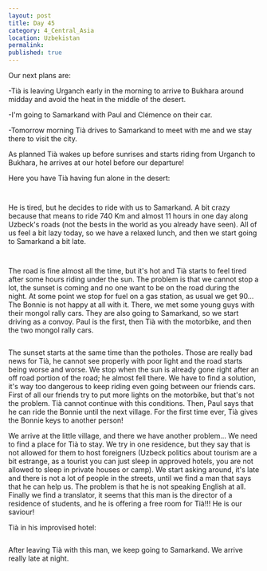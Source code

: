 ```yaml
---
layout: post
title: Day 45
category: 4_Central_Asia
location: Uzbekistan
permalink: 
published: true
---
```



Our next plans are:

-Tià is leaving Urganch early in the morning to arrive to Bukhara around midday and avoid the heat in the middle of the desert.

-I'm going to Samarkand with Paul and Clémence on their car.

-Tomorrow morning Tià drives to Samarkand to meet with me and we stay there to visit the city.

As planned Tià wakes up before sunrises and starts riding from Urganch to Bukhara, he arrives at our hotel before our departure!

Here you have Tià having fun alone in the desert:

<p><a
href="https://lh3.googleusercontent.com/grw-foAXIYpEZmAw5BS6t6FZafACKMQU_IiJMURPCjy2ivabx1VRGNTfhB053Di5EDIbKKKxKTsuyplc_4aXoiOKBuyvf2dbrtWjHU8cq47PoGq_2iXZykCNaJu3Y8L4Xz5fkSbEcyapgVJmTtNTWXNeZ4ZSSJT9U_1xZpE1vJHojgCN8OhijayJKjbGRLaYIwkhsLLVcmrGM7HtfxiA8qOmSJR-2gALnJCAuBcsXe9Lx4sWg-3E9WYvPudwt1obM6UBYX5pUmb56nGGjPdg3Fhckk-ebJ-wLTBPT3SvgjPr53wjKWuJz7pgJh0CA0uLXolCiXLWW91xE2epv6gvIOVqf97gJP3XAn_GxqadlaAb16eJKaCC-9Kf2ij0TzXIAjefugbQLaVNre7oFISLRQC-TEfTyzKBRXHjpR0_blSK954R12q8P2vGqcpTTkdX3OH-paFaHJZoAsl_IQqBRbc_U5d2f6g_tXTS_L5tx6U8JLlcuMwD4PBPUq1SbNl2POG2Pxlygg5LGdHFCbgjCzK1_gFGSbULW8_kwsM8CuXKSryEBzUxWhKBrnFGONZXzpj3EE5LQJWMoF5Yjz4YGa_0CAEP3lmLH1_nPsPCt7gvzPdxxM63i_kCAQ-OSW0klIEr75sVjfSS4YYIuAznMX3u2735jp5dfg=w1052-h789-no"><img 
src="https://lh3.googleusercontent.com/grw-foAXIYpEZmAw5BS6t6FZafACKMQU_IiJMURPCjy2ivabx1VRGNTfhB053Di5EDIbKKKxKTsuyplc_4aXoiOKBuyvf2dbrtWjHU8cq47PoGq_2iXZykCNaJu3Y8L4Xz5fkSbEcyapgVJmTtNTWXNeZ4ZSSJT9U_1xZpE1vJHojgCN8OhijayJKjbGRLaYIwkhsLLVcmrGM7HtfxiA8qOmSJR-2gALnJCAuBcsXe9Lx4sWg-3E9WYvPudwt1obM6UBYX5pUmb56nGGjPdg3Fhckk-ebJ-wLTBPT3SvgjPr53wjKWuJz7pgJh0CA0uLXolCiXLWW91xE2epv6gvIOVqf97gJP3XAn_GxqadlaAb16eJKaCC-9Kf2ij0TzXIAjefugbQLaVNre7oFISLRQC-TEfTyzKBRXHjpR0_blSK954R12q8P2vGqcpTTkdX3OH-paFaHJZoAsl_IQqBRbc_U5d2f6g_tXTS_L5tx6U8JLlcuMwD4PBPUq1SbNl2POG2Pxlygg5LGdHFCbgjCzK1_gFGSbULW8_kwsM8CuXKSryEBzUxWhKBrnFGONZXzpj3EE5LQJWMoF5Yjz4YGa_0CAEP3lmLH1_nPsPCt7gvzPdxxM63i_kCAQ-OSW0klIEr75sVjfSS4YYIuAznMX3u2735jp5dfg=w1052-h789-no" alt=""></a></p>

<p><a
href="https://lh3.googleusercontent.com/RIWa5b8Zv1DW3eOByYRyZhOvLSifo42JDqrz5zmIb_4C9fpq0xYlLV00EQ725K3csnaAn_DN-vjn_XFi3S1vSZtBQPoqKv5DEbGWOWXn8kyTtUdXQ-un-jWL1t--yBpNxi_H6cCTGZYpas0lK_QCz23JJkIS0Kgg8taFDlSE5hR2fWOKKpPDE02zkzUE8_RrJe3qWFaFNp1TfD22HaqNOkAIrKBJzgGl1CShskAsrn0UisA2KO6QN1eNrBpqR1Ge2-6YgfKAXtxSlOM2x5kwgB7t3qE_CQhJJ3P3JQV4R9yY3wLFPX4UCEiouWzlSYGQeLltxCim4PyWZDTGDZGyT4I2zx4dykFZzQYA_T4hZtEogqzdYueqSE0jmmIdfOTPUKInqNsHDUy_1YqabeJJJM_Gtf46DeNYdHpRqilutDdl98RaUZ101-br8h2lYLXpvcR4C2RUZa42vuVp1j2ZAavuePC4lxoNNdw9MGQNrK_TI5suFj-eFGB6UUfWPdMQluRdN6eqpW1scLHWNQ3C4tuTOS0qJk3lqhxhc8qm3Sj7RXpWp7Mwmh57GccYybZ5fhaTOE548Cwxum8ud-WSAEy0oWEfLbbkezeflJb06O1FjwSytfoNWA3cwIeaXEkIMpy4p_TyHh_8YLlnn5_EJymj6Br6gmuyQw=w840-h630-no"><img 
src="https://lh3.googleusercontent.com/RIWa5b8Zv1DW3eOByYRyZhOvLSifo42JDqrz5zmIb_4C9fpq0xYlLV00EQ725K3csnaAn_DN-vjn_XFi3S1vSZtBQPoqKv5DEbGWOWXn8kyTtUdXQ-un-jWL1t--yBpNxi_H6cCTGZYpas0lK_QCz23JJkIS0Kgg8taFDlSE5hR2fWOKKpPDE02zkzUE8_RrJe3qWFaFNp1TfD22HaqNOkAIrKBJzgGl1CShskAsrn0UisA2KO6QN1eNrBpqR1Ge2-6YgfKAXtxSlOM2x5kwgB7t3qE_CQhJJ3P3JQV4R9yY3wLFPX4UCEiouWzlSYGQeLltxCim4PyWZDTGDZGyT4I2zx4dykFZzQYA_T4hZtEogqzdYueqSE0jmmIdfOTPUKInqNsHDUy_1YqabeJJJM_Gtf46DeNYdHpRqilutDdl98RaUZ101-br8h2lYLXpvcR4C2RUZa42vuVp1j2ZAavuePC4lxoNNdw9MGQNrK_TI5suFj-eFGB6UUfWPdMQluRdN6eqpW1scLHWNQ3C4tuTOS0qJk3lqhxhc8qm3Sj7RXpWp7Mwmh57GccYybZ5fhaTOE548Cwxum8ud-WSAEy0oWEfLbbkezeflJb06O1FjwSytfoNWA3cwIeaXEkIMpy4p_TyHh_8YLlnn5_EJymj6Br6gmuyQw=w840-h630-no" alt=""></a></p>

He is tired, but he decides to ride with us to Samarkand. A bit crazy because that means to ride 740 Km and almost 11 hours in one day along Uzbeck's roads (not the bests in the world as you already have seen). All of us feel a bit lazy today, so we have a relaxed lunch, and then we start going to Samarkand a bit late.

<p><a
href="https://lh3.googleusercontent.com/WnocedwGIGW_8YmjnmstZbUSqhlSV2LKCtH1nfWaCKfwqKC1awAJOzmxws-zPKLGxAz9TkBryN0kfiPHxH7E3HyGkkW1wYr_9gT5A2CWot9TH7dKuXEwpTny1l6lODFbrz8Upg0zbfgSi0jeeBlrfdbdGV1lghXmxo8sYt7DuTqmzr_keJwAsJPOSKF4O9w34XC02PsIJA2YvPS2BAeXdLmOiN63qEjXSSctlOmcnxAUpYkdQBOTPwm0tZhXTK0booRfb1RYdyk3U286MfDtU2nNcdW2ETZFlHDB4ZAjaDv1is8bJqY_tpynjuBIv1PnbPemuqyPsYMa3iy244WkE-VmnEFtYvLd8s_Rl_2qDG1cp1c-IwM0Rse0DigWLx8VNy9hsSkm1m5xcBlW5393r-pfcpTMP4gpOVpRsV8PdDM5amL33W-ywI6t-PhczDhHsT4yiQKMVAnUn1P5gRCSQsk2rrqTTETAD3Zor7rFQKekPQNG3C9-JjQzPesrxN8pq0LuSSfF6w8jzXaKKeWz4VgALsqdCXZL2zwzE-YC-3JdUN0Gb7OJZ3vBoRXzbzHongdxsdduetFYgjtp9XNeEN3UzFY3Q-ZKpaJK2v9YLCnaQdE8AsP6v40n6TVWzg_LF-E5Q4mkJMDLz2PWt3EAPwI2h9FMZl65cA=w840-h630-no"><img 
src="https://lh3.googleusercontent.com/WnocedwGIGW_8YmjnmstZbUSqhlSV2LKCtH1nfWaCKfwqKC1awAJOzmxws-zPKLGxAz9TkBryN0kfiPHxH7E3HyGkkW1wYr_9gT5A2CWot9TH7dKuXEwpTny1l6lODFbrz8Upg0zbfgSi0jeeBlrfdbdGV1lghXmxo8sYt7DuTqmzr_keJwAsJPOSKF4O9w34XC02PsIJA2YvPS2BAeXdLmOiN63qEjXSSctlOmcnxAUpYkdQBOTPwm0tZhXTK0booRfb1RYdyk3U286MfDtU2nNcdW2ETZFlHDB4ZAjaDv1is8bJqY_tpynjuBIv1PnbPemuqyPsYMa3iy244WkE-VmnEFtYvLd8s_Rl_2qDG1cp1c-IwM0Rse0DigWLx8VNy9hsSkm1m5xcBlW5393r-pfcpTMP4gpOVpRsV8PdDM5amL33W-ywI6t-PhczDhHsT4yiQKMVAnUn1P5gRCSQsk2rrqTTETAD3Zor7rFQKekPQNG3C9-JjQzPesrxN8pq0LuSSfF6w8jzXaKKeWz4VgALsqdCXZL2zwzE-YC-3JdUN0Gb7OJZ3vBoRXzbzHongdxsdduetFYgjtp9XNeEN3UzFY3Q-ZKpaJK2v9YLCnaQdE8AsP6v40n6TVWzg_LF-E5Q4mkJMDLz2PWt3EAPwI2h9FMZl65cA=w840-h630-no" alt=""></a></p>

<p><a
href="https://lh3.googleusercontent.com/kA2e88Fcu3PHItqnkxGpOUuGm4SopmQtMqYFXdOZGtcPei6Z1aDrec4uXZlS6xJxB_n_llfzOeiRKhccqO0c6LYgnpMCCETYep_5OAAMDyDNuLOVuHC267klm0dJAK3lsNjNhs-YL1WvBAsIgpJPtD_F-zBug1FsMMRO5V7klenM9VC0xraI5meYEZUZBgjhTB4-THyJAyfB3PKMnUP0x0lYXxUuDINkB-wvz8KIoadupAj1r3W75jYmc_pqCnYCxLoLI5uZb5jno-D2nRip2oSM5Y6V2xIC5_HWsbHv-SpTkCVgfmtl6hickhUNujl300ExDqMIDxz86hakBOIKSnMqxtVpI9pbqnps_hMWoPHNnqNY61L3DtMAlP20RPORQyKExpBW_Ew3Ejaz5Y3ArtelItJ_XVs4RNfr73BeMqs6nn0cI4FqfAkHpdlzB7fv3Z44sP0HMt6pwtBzBZliOHfF3hwasEfIyWwpaLhHepHZwZXaWF7tvzeiy7MT5rfl5311xd5ihJpK-fpCLOM4sDJyGGaW-Ar0SjyDgsXOQF_sdV45pw5pA_zocHX8_82MVDH3S7I8_k6JRTFkbx980Prx2HnonB8QvmeeEJvoD08723qgr4ELP74FxZ5_IR_QdpU5ofbTRAaB9lKpKjf-tXVDJhgHHzuaog=w840-h630-no"><img 
src="https://lh3.googleusercontent.com/kA2e88Fcu3PHItqnkxGpOUuGm4SopmQtMqYFXdOZGtcPei6Z1aDrec4uXZlS6xJxB_n_llfzOeiRKhccqO0c6LYgnpMCCETYep_5OAAMDyDNuLOVuHC267klm0dJAK3lsNjNhs-YL1WvBAsIgpJPtD_F-zBug1FsMMRO5V7klenM9VC0xraI5meYEZUZBgjhTB4-THyJAyfB3PKMnUP0x0lYXxUuDINkB-wvz8KIoadupAj1r3W75jYmc_pqCnYCxLoLI5uZb5jno-D2nRip2oSM5Y6V2xIC5_HWsbHv-SpTkCVgfmtl6hickhUNujl300ExDqMIDxz86hakBOIKSnMqxtVpI9pbqnps_hMWoPHNnqNY61L3DtMAlP20RPORQyKExpBW_Ew3Ejaz5Y3ArtelItJ_XVs4RNfr73BeMqs6nn0cI4FqfAkHpdlzB7fv3Z44sP0HMt6pwtBzBZliOHfF3hwasEfIyWwpaLhHepHZwZXaWF7tvzeiy7MT5rfl5311xd5ihJpK-fpCLOM4sDJyGGaW-Ar0SjyDgsXOQF_sdV45pw5pA_zocHX8_82MVDH3S7I8_k6JRTFkbx980Prx2HnonB8QvmeeEJvoD08723qgr4ELP74FxZ5_IR_QdpU5ofbTRAaB9lKpKjf-tXVDJhgHHzuaog=w840-h630-no" alt=""></a></p>

The road is fine almost all the time, but it's hot and Tià starts to feel tired after some hours riding under the sun. The problem is that we cannot stop a lot, the sunset is coming and no one want to be on the road during the night. At some point we stop for fuel on a gas station, as usual we get 90... The Bonnie is not happy at all with it. There, we met some young guys with their mongol rally cars. They are also going to Samarkand, so we start driving as a convoy. Paul is the first, then Tià with the motorbike, and then the two mongol rally cars.

<p><a
href="https://lh3.googleusercontent.com/bpto5T3QfLjQIY2ocj3X1mYqftTR57YIhlNtFljUMG-PEf-mXe_n5vBIenZBb-X_SYpZkDrxhncIJO-pxkNXPUTpsSVtVIhdWJlmWWM722SjibkIlmPFzcQH3lBgzz8M2sphAZ5GO2V7JJRRb9gd2ttekvs8KLS2vib9iv18Oh_x9iBPuF4PTlphy_WE6b7a-V1wlQYTBPnUn1nSvvuykVAUxQWwptsh40pwg60FOSFwSN6V2SntN5lL8a5EqiG8_cKImPIPH1OptDY2Ap3ezvTCbqXvjaSO6Vk2jf-fThviv3MFzgnPNqADMgqxdhKMmo7pke71dFX2v6BuzdVfuWOM7Tui6s4Xqp7xgoO5otrC34jIVf1OqyGEsw7NTMs--5SfFykV94d0NshmFwFMVfYf36VUIydAebAPMsC3trjV1-ci_KFClMiOjBhtvVqGoeUxwZ-spKvWbn_6I69xn2y9ojbE5rXR__sGzsLGpQzylz6Gt_lEr7y9P7N68RO7mVL3qe7_-Pbghd0xrvd-ZVmRxznX8F9LO7EdnPaxdimIw1RV0tOOwMn35HhanfXM11zz8pZ2PyaYqo4ItcgXlZ3INLqTpHASzK_9jH_25hTL6Kj3LZyxUCx5G3LVMXQ2L-AIuaZSI_qKlt4qNIKZanD-OHcm2sBIPA=w1052-h789-no"><img 
src="https://lh3.googleusercontent.com/bpto5T3QfLjQIY2ocj3X1mYqftTR57YIhlNtFljUMG-PEf-mXe_n5vBIenZBb-X_SYpZkDrxhncIJO-pxkNXPUTpsSVtVIhdWJlmWWM722SjibkIlmPFzcQH3lBgzz8M2sphAZ5GO2V7JJRRb9gd2ttekvs8KLS2vib9iv18Oh_x9iBPuF4PTlphy_WE6b7a-V1wlQYTBPnUn1nSvvuykVAUxQWwptsh40pwg60FOSFwSN6V2SntN5lL8a5EqiG8_cKImPIPH1OptDY2Ap3ezvTCbqXvjaSO6Vk2jf-fThviv3MFzgnPNqADMgqxdhKMmo7pke71dFX2v6BuzdVfuWOM7Tui6s4Xqp7xgoO5otrC34jIVf1OqyGEsw7NTMs--5SfFykV94d0NshmFwFMVfYf36VUIydAebAPMsC3trjV1-ci_KFClMiOjBhtvVqGoeUxwZ-spKvWbn_6I69xn2y9ojbE5rXR__sGzsLGpQzylz6Gt_lEr7y9P7N68RO7mVL3qe7_-Pbghd0xrvd-ZVmRxznX8F9LO7EdnPaxdimIw1RV0tOOwMn35HhanfXM11zz8pZ2PyaYqo4ItcgXlZ3INLqTpHASzK_9jH_25hTL6Kj3LZyxUCx5G3LVMXQ2L-AIuaZSI_qKlt4qNIKZanD-OHcm2sBIPA=w1052-h789-no" alt=""></a></p>

The sunset starts at the same time than the potholes. Those are really bad news for Tià, he cannot see properly with poor light and the road starts being worse and worse. We stop when the sun is already gone right after an off road portion of the road; he almost fell there. We have to find a solution, it's way too dangerous to keep riding even going between our friends cars. First of all our friends try to put more lights on the motorbike, but that's not the problem. Tià cannot continue with this conditions. Then, Paul says that he can ride the Bonnie until the next village. For the first time ever, Tià gives the Bonnie keys to another person!

We arrive at the little village, and there we have another problem... We need to find a place for Tià to stay. We try in one residence, but they say that is not allowed for them to host foreigners (Uzbeck politics about tourism are a bit estrange, as a tourist you can just sleep in approved hotels, you are not allowed to sleep in private houses or camp). We start asking around, it's late and there is not a lot of people in the streets, until we find a man that says that he can help us. The problem is that he is not speaking English at all. Finally we find a translator, it seems that this man is the director of a residence of students, and he is offering a free room for Tià!!! He is our saviour!

Tià in his improvised hotel:

<p><a
href="https://lh3.googleusercontent.com/xPHHxpAacg5NjjqGlQMTFQUQ-9Z3vO1Bb_yTzkShnljjb5mNjNcte__eZcHA1YDaOIaOehOQSTkCRCkNfHF7_48dx3FXeLlCWpXCiM8hBv9gWGl_-0uK84O7IFTbGj0gYRKVUW7XgDkibkcFxxO6lwJA4GuJVx5Xj_jPGJXCsHyULWVzWcR2TtwPWUcPN54cSf9pafIQz__jG3IcYmzcIK9pCWAZSq1DU-1sDg15fBNCzx-RNAj_dh92K6PIdUDXzn8UXRv_HNfP1H6TjBgN3GPHVaBQf6YCjnJBh4QSgUJUD0gLXMLptfboEDn0qQ_43K7omt2pMqz-9O3u3hdTuafTIUc6aZw424ocpltI8gfD_vhLMMj4d9nY7_ROvI-47gmxMG-onlJQ82Hc9K3i0cpTdtxj1obNUcAVhAeFUITPiFCOyIUEVlRuVAJrJuQ1IgHb4u5_DOSOg-r2ql1AdCDB90hIb2sPehmAH7OTIkiHrM_bGUztxVuVKM3JTnHzmVPOuJa728rZT8SuGyndN1Tf6Twd_45y62GQDitNl39qUwBP8UYAHv_b-nLoKp1ut-XDMRPKIv9tvxq6X2Bew1hFkh9NK6cTmPQcy9DWl3BxZ2GUcmA5k1xmO0kKyZcl-YOuhBqxRc2fKPK0iEB9g1UfqMPvFBqS5A=w1052-h789-no"><img 
src="https://lh3.googleusercontent.com/xPHHxpAacg5NjjqGlQMTFQUQ-9Z3vO1Bb_yTzkShnljjb5mNjNcte__eZcHA1YDaOIaOehOQSTkCRCkNfHF7_48dx3FXeLlCWpXCiM8hBv9gWGl_-0uK84O7IFTbGj0gYRKVUW7XgDkibkcFxxO6lwJA4GuJVx5Xj_jPGJXCsHyULWVzWcR2TtwPWUcPN54cSf9pafIQz__jG3IcYmzcIK9pCWAZSq1DU-1sDg15fBNCzx-RNAj_dh92K6PIdUDXzn8UXRv_HNfP1H6TjBgN3GPHVaBQf6YCjnJBh4QSgUJUD0gLXMLptfboEDn0qQ_43K7omt2pMqz-9O3u3hdTuafTIUc6aZw424ocpltI8gfD_vhLMMj4d9nY7_ROvI-47gmxMG-onlJQ82Hc9K3i0cpTdtxj1obNUcAVhAeFUITPiFCOyIUEVlRuVAJrJuQ1IgHb4u5_DOSOg-r2ql1AdCDB90hIb2sPehmAH7OTIkiHrM_bGUztxVuVKM3JTnHzmVPOuJa728rZT8SuGyndN1Tf6Twd_45y62GQDitNl39qUwBP8UYAHv_b-nLoKp1ut-XDMRPKIv9tvxq6X2Bew1hFkh9NK6cTmPQcy9DWl3BxZ2GUcmA5k1xmO0kKyZcl-YOuhBqxRc2fKPK0iEB9g1UfqMPvFBqS5A=w1052-h789-no" alt=""></a></p>

After leaving Tià with this man, we keep going to Samarkand. We arrive really late at night.